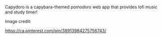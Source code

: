 Capydoro is a capybara-themed pomodoro web app that provides lofi music and study timer!

Image credit: 

https://ca.pinterest.com/pin/38913984275756743/
